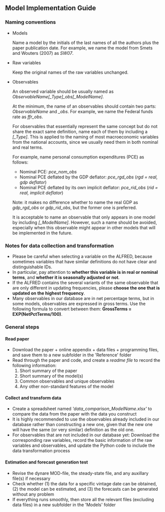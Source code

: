 ## Model Implementation Guide

### Naming conventions

- Models

  Name a model by the initials of the last names of all the authors plus the paper publication date. For example, we name the model from Smets and Wouters (2007) as *SW07*.

- Raw variables

  Keep the original names of the raw variables unchanged.
  
- Observables

  An observed variable should be usually named as *ObservableName[_Type]_obs[_ModelName]*.
  
  At the minimum, the name of an observables should contain two parts: *ObservableName* and *_obs*. For example, we name the Federal funds rate as *ffr_obs*.
  
  For observables that essentially represent the same concept but do not share the exact same definition, name each of them by including a *[_Type]*. This is applied to the naming of most macroeconomic variables from the national accounts, since we usually need them in both nominal and real terms.
  
  For example, name personal consumption expenditures (PCE) as follows:
  - Nominal PCE: *pce_nom_obs*
  - Nominal PCE deflated by the GDP deflator: *pce_rgd_obs* (*rgd = real, gdp deflator*)
  - Nominal PCE deflated by its own implicit deflator: *pce_rid_obs* (*rid = real, implicit deflator*)
  
  Note: it makes no difference whether to name the real GDP as *gdp_rgd_obs* or *gdp_rid_obs*, but the former one is preferred.
  
  It is acceptable to name an observable that only appears in one model by including *[_ModelName]*. However, such a name should be avoided, especially when this observable might appear in other models that will be implemented in the future.

### Notes for data collection and transformation

- Please be careful when selecting a variable on the ALFRED, because sometimes variables that have similar definitions do not have clear and distinguishable IDs.
- In particular, pay attention to **whether this variable is in real or nominal terms**, and **whether it is seasonally adjusted or not**.
- If the ALFRED contains the several variants of the same observable that are only different in updating frequencies, please **choose the one that is updated on the highest frequency**.
- Many observables in our database are in net percentage terms, but in some models, observables are expressed in gross terms. Use the following formula to convert between them: **GrossTerms = EXP(NetPctTerms/100)**.

### General steps

#### Read paper

- Download the paper + online appendix + data files + programming files, and save them to a new subfolder in the 'Reference' folder
- Read through the paper and code, and create a *readme file* to record the following information:
  1. Short summary of the paper
  2. Short summary of the model(s)
  3. Common observables and unique observables
  4. Any other non-standard features of the model

#### Collect and transform data

- Create a spreadsheet named *'data_comparison_ModelName.xlsx'* to compare the data from the paper with the data you construct
- It is highly recommended to use the observables already included in our database rather than constructing a new one, given that the new one will have the same (or very similar) definition as the old one.
- For observables that are not included in our database yet: Download the corresponding raw variables, record the basic information of the raw variables and observables, and update the Python code to include the data transformation process

#### Estimation and forecast generation test

- Revise the dynare MOD-file, the steady-state file, and any auxillary file(s) if necessary
- Check whether (1) the data for a specific vintage date can be obtained, (2) the model can be estimated, and (3) the forecasts can be generated without any problem
- If everything runs smoothly, then store all the relevant files (excluding data files) in a new subfolder in the 'Models' folder
